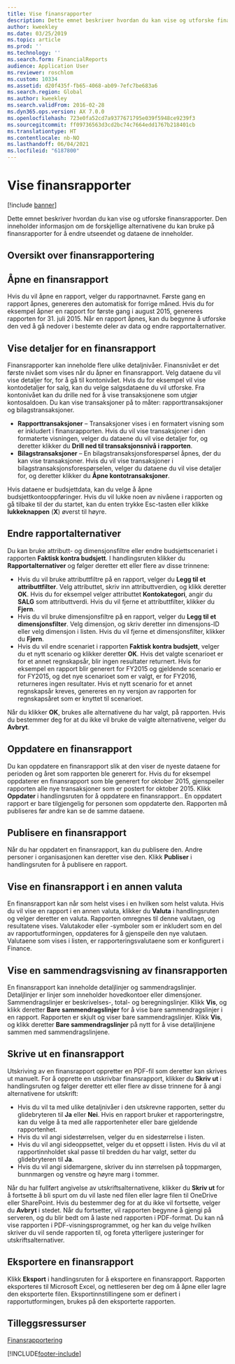 ```yaml
---
title: Vise finansrapporter
description: Dette emnet beskriver hvordan du kan vise og utforske finansrapporter i Microsoft Dynamics 365 Finance. Den inneholder informasjon om de forskjellige alternativene du kan bruke på finansrapporter for å endre utseendet og dataene de inneholder.
author: kweekley
ms.date: 03/25/2019
ms.topic: article
ms.prod: ''
ms.technology: ''
ms.search.form: FinancialReports
audience: Application User
ms.reviewer: roschlom
ms.custom: 10334
ms.assetid: d20f435f-fb65-4068-ab09-7efc7be683a6
ms.search.region: Global
ms.author: kweekley
ms.search.validFrom: 2016-02-28
ms.dyn365.ops.version: AX 7.0.0
ms.openlocfilehash: 723e0fa52cd7a9377671795e039f5948ce9239f3
ms.sourcegitcommit: ff09736563d3cd2bc74c7664edd1767b218401cb
ms.translationtype: HT
ms.contentlocale: nb-NO
ms.lasthandoff: 06/04/2021
ms.locfileid: "6187800"
---
```

# <a name="view-financial-reports"></a>Vise finansrapporter

[!include [banner](../includes/banner.md)]

Dette emnet beskriver hvordan du kan vise og utforske finansrapporter. Den inneholder informasjon om de forskjellige alternativene du kan bruke på finansrapporter for å endre utseendet og dataene de inneholder.

## <a name="financial-reporting-overview"></a>Oversikt over finansrapportering

## <a name="open-a-financial-report"></a>Åpne en finansrapport
Hvis du vil åpne en rapport, velger du rapportnavnet. Første gang en rapport åpnes, genereres den automatisk for forrige måned. Hvis du for eksempel åpner en rapport for første gang i august 2015, genereres rapporten for 31. juli 2015. Når en rapport åpnes, kan du begynne å utforske den ved å gå nedover i bestemte deler av data og endre rapportalternativer.

## <a name="drill-down-on-a-financial-report"></a>Vise detaljer for en finansrapport
Finansrapporter kan inneholde flere ulike detaljnivåer. Finansnivået er det første nivået som vises når du åpner en finansrapport. Velg dataene du vil vise detaljer for, for å gå til kontonivået. Hvis du for eksempel vil vise kontodetaljer for salg, kan du velge salgsdataene du vil utforske. Fra kontonivået kan du drille ned for å vise transaksjonene som utgjør kontosaldoen. Du kan vise transaksjoner på to måter: rapporttransaksjoner og bilagstransaksjoner.

-   **Rapporttransaksjoner** – Transaksjoner vises i en formatert visning som er inkludert i finansrapporten. Hvis du vil vise transaksjoner i den formaterte visningen, velger du dataene du vil vise detaljer for, og deretter klikker du **Drill ned til transaksjonsnivå i rapporten**.
-   **Bilagstransaksjoner** – En bilagstransaksjonsforespørsel åpnes, der du kan vise transaksjoner. Hvis du vil vise transaksjoner i bilagstransaksjonsforespørselen, velger du dataene du vil vise detaljer for, og deretter klikker du **Åpne kontotransaksjoner**.

Hvis dataene er budsjettdata, kan du velge å åpne budsjettkontooppføringer. Hvis du vil lukke noen av nivåene i rapporten og gå tilbake til der du startet, kan du enten trykke Esc-tasten eller klikke **lukkeknappen** (**X**) øverst til høyre.

## <a name="change-report-options"></a>Endre rapportalternativer
Du kan bruke attributt- og dimensjonsfiltre eller endre budsjettscenariet i rapporten **Faktisk kontra budsjett**. I handlingsruten klikker du **Rapportalternativer** og følger deretter ett eller flere av disse trinnene:

-   Hvis du vil bruke attributtfiltre på en rapport, velger du **Legg til et attributtfilter**. Velg attributtet, skriv inn attributtverdien, og klikk deretter **OK**. Hvis du for eksempel velger attributtet **Kontokategori**, angir du **SALG** som attributtverdi. Hvis du vil fjerne et attributtfilter, klikker du **Fjern**.
-   Hvis du vil bruke dimensjonsfiltre på en rapport, velger du **Legg til et dimensjonsfilter**. Velg dimensjon, og skriv deretter inn dimensjons-ID eller velg dimensjon i listen. Hvis du vil fjerne et dimensjonsfilter, klikker du **Fjern**.
-   Hvis du vil endre scenariet i rapporten **Faktisk kontra budsjett**, velger du et nytt scenario og klikker deretter **OK**. Hvis det valgte scenarioet er for et annet regnskapsår, blir ingen resultater returnert. Hvis for eksempel en rapport blir generert for FY2015 og gjeldende scenario er for FY2015, og det nye scenarioet som er valgt, er for FY2016, returneres ingen resultater. Hvis et nytt scenario for et annet regnskapsår kreves, genereres en ny versjon av rapporten for regnskapsåret som er knyttet til scenarioet.

Når du klikker **OK**, brukes alle alternativene du har valgt, på rapporten. Hvis du bestemmer deg for at du ikke vil bruke de valgte alternativene, velger du **Avbryt**.

## <a name="update-a-financial-report"></a>Oppdatere en finansrapport
Du kan oppdatere en finansrapport slik at den viser de nyeste dataene for perioden og året som rapporten ble generert for. Hvis du for eksempel oppdaterer en finansrapport som ble generert for oktober 2015, gjenspeiler rapporten alle nye transaksjoner som er postert for oktober 2015. Klikk **Oppdater** i handlingsruten for å oppdatere en finansrapport.. En oppdatert rapport er bare tilgjengelig for personen som oppdaterte den. Rapporten må publiseres før andre kan se de samme dataene.

## <a name="publish-a-financial-report"></a>Publisere en finansrapport
Når du har oppdatert en finansrapport, kan du publisere den. Andre personer i organisasjonen kan deretter vise den. Klikk **Publiser** i handlingsruten for å publisere en rapport.

## <a name="display-a-financial-report-in-a-different-currency"></a>Vise en finansrapport i en annen valuta
En finansrapport kan når som helst vises i en hvilken som helst valuta. Hvis du vil vise en rapport i en annen valuta, klikker du **Valuta** i handlingsruten og velger deretter en valuta. Rapporten omregnes til denne valutaen, og resultatene vises. Valutakoder eller -symboler som er inkludert som en del av rapportutformingen, oppdateres for å gjenspeile den nye valutaen. Valutaene som vises i listen, er rapporteringsvalutaene som er konfigurert i Finance.

## <a name="display-a-summarized-view-of-the-financial-report"></a>Vise en sammendragsvisning av finansrapporten
En finansrapport kan inneholde detaljlinjer og sammendragslinjer. Detaljlinjer er linjer som inneholder hovedkontoer eller dimensjoner. Sammendragslinjer er beskrivelses-, total- og beregningslinjer. Klikk **Vis**, og klikk deretter **Bare sammendragslinjer** for å vise bare sammendragslinjer i en rapport. Rapporten er skjult og viser bare sammendragslinjer. Klikk **Vis**, og klikk deretter **Bare sammendragslinjer** på nytt for å vise detaljlinjene sammen med sammendragslinjene.

## <a name="print-a-financial-report"></a>Skrive ut en finansrapport
Utskriving av en finansrapport oppretter en PDF-fil som deretter kan skrives ut manuelt. For å opprette en utskrivbar finansrapport, klikker du **Skriv ut** i handlingsruten og følger deretter ett eller flere av disse trinnene for å angi alternativene for utskrift:

-   Hvis du vil ta med ulike detaljnivåer i den utskrevne rapporten, setter du glidebryteren til **Ja** eller **Nei**. Hvis en rapport bruker et rapporteringstre, kan du velge å ta med alle rapportenheter eller bare gjeldende rapportenhet.
-   Hvis du vil angi sidestørrelsen, velger du en sidestørrelse i listen.
-   Hvis du vil angi sideoppsettet, velger du et oppsett i listen. Hvis du vil at rapportinnholdet skal passe til bredden du har valgt, setter du glidebryteren til **Ja**.
-   Hvis du vil angi sidemargene, skriver du inn størrelsen på toppmargen, bunnmargen og venstre og høyre marg i tommer.

Når du har fullført angivelse av utskriftsalternativene, klikker du **Skriv ut** for å fortsette å bli spurt om du vil laste ned filen eller lagre filen til OneDrive eller SharePoint. Hvis du bestemmer deg for at du ikke vil fortsette, velger du **Avbryt** i stedet. Når du fortsetter, vil rapporten begynne å gjengi på serveren, og du blir bedt om å laste ned rapporten i PDF-format. Du kan nå vise rapporten i PDF-visningsprogrammet, og her kan du velge hvilken skriver du vil sende rapporten til, og foreta ytterligere justeringer for utskriftsalternativer.

## <a name="export-a-financial-report"></a>Eksportere en finansrapport
Klikk **Eksport** i handlingsruten for å eksportere en finansrapport. Rapporten eksporteres til Microsoft Excel, og nettleseren ber deg om å åpne eller lagre den eksporterte filen. Eksportinnstillingene som er definert i rapportutformingen, brukes på den eksporterte rapporten.    

## <a name="additional-resources"></a>Tilleggsressurser

[Finansrapportering](../../fin-ops-core/dev-itpro/analytics/financial-reporting-intro.md)






[!INCLUDE[footer-include](../../includes/footer-banner.md)]